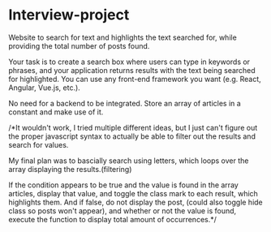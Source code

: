 # Interview-project
Website to search for text and highlights the text searched for, while providing the total number of posts found.

Your task is to create a search box where users can type in keywords or phrases, and your application returns results with the text being searched for highlighted. You can use any front-end framework you want (e.g. React, Angular, Vue.js, etc.).

No need for a backend to be integrated. Store an array of articles in a constant and make use of it.



/*It wouldn't work, I tried multiple different ideas, but I just can't figure out the proper javascript syntax to actually be able to filter out the results and search for values.

My final plan was to bascially search using letters, which loops over the array displaying the results.(filtering)

If the condition appears to be true and the value is found in the array articles, display that value, and toggle the class mark to each result, which highlights them. And if false, do not display the post, (could also toggle hide class so posts won't appear), and whether or not the value is found, execute the function to display total amount of occurrences.*/
